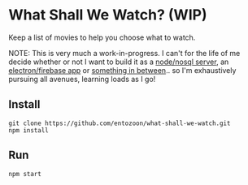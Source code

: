 # What Shall We Watch? (WIP)

Keep a list of movies to help you choose what to watch.

NOTE: This is very much a work-in-progress. I can't for the life of me decide whether or not I want to build it as a [node/nosql server](https://github.com/entozoon/what-shall-we-watch/), an [electron/firebase app](https://github.com/entozoon/lists-of-valour) or [something in between](https://github.com/entozoon/movies-of-valour).. so I'm exhaustively pursuing all avenues, learning loads as I go!

## Install

    git clone https://github.com/entozoon/what-shall-we-watch.git
    npm install

## Run

    npm start
